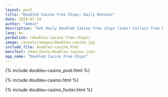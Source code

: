 ```yaml
---
layout: post
title: "DoubleU Casino Free Chips: Daily Bonuses"
date: 2024-07-19
author: "Admin"
description: "Get daily DoubleU Casino free chips links! Collect free DoubleU Casino chips easily and boost your gameplay. Updated daily for maximum rewards!"
lang: en
permalink: /doubleu-casino-free-chips/
image: /assets/images/doubleu-casino.jpg
include_file: doubleu-casino.html
manifest: /manifests/doubleu-casino.json
app_name: "DoubleU Casino Free Chips"
---
```


{% include doubleu-casino_post.html %}

{% include doubleu-casino.html %}

{% include doubleu-casino_footer.html %}